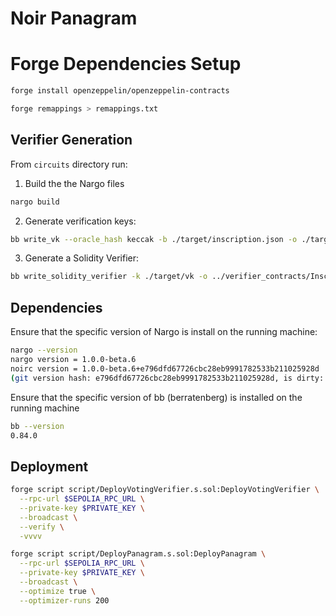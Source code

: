 # Noir Panagram

# Forge Dependencies Setup
``` bash
forge install openzeppelin/openzeppelin-contracts
```

``` bash
forge remappings > remappings.txt
```

## Verifier Generation
From `circuits` directory run:

1. Build the the Nargo files
``` bash 
nargo build
```

2. Generate verification keys:
``` bash
bb write_vk --oracle_hash keccak -b ./target/inscription.json -o ./target
```

3. Generate a Solidity Verifier:
``` bash
bb write_solidity_verifier -k ./target/vk -o ../verifier_contracts/InscriptionVerifier.sol
```

## Dependencies
Ensure that the specific version of Nargo is install on the running machine:
``` bash
nargo --version
nargo version = 1.0.0-beta.6
noirc version = 1.0.0-beta.6+e796dfd67726cbc28eb9991782533b211025928d
(git version hash: e796dfd67726cbc28eb9991782533b211025928d, is dirty: false)
```

Ensure that the specific version of bb (berratenberg) is installed on the running machine
``` bash
bb --version
0.84.0
```


## Deployment
```bash
forge script script/DeployVotingVerifier.s.sol:DeployVotingVerifier \
  --rpc-url $SEPOLIA_RPC_URL \
  --private-key $PRIVATE_KEY \
  --broadcast \
  --verify \
  -vvvv
```

``` bash
forge script script/DeployPanagram.s.sol:DeployPanagram \
  --rpc-url $SEPOLIA_RPC_URL \
  --private-key $PRIVATE_KEY \
  --broadcast \
  --optimize true \
  --optimizer-runs 200
```